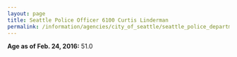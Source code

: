 ```yaml
---
layout: page
title: Seattle Police Officer 6100 Curtis Linderman
permalink: /information/agencies/city_of_seattle/seattle_police_department/copbook/6100/
---
```


**Age as of Feb. 24, 2016:** 51.0
